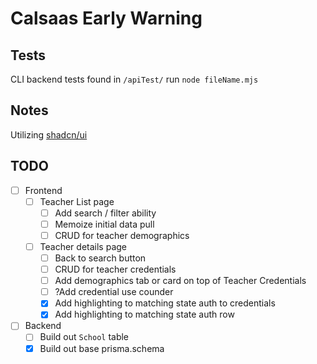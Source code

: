 # Calsaas Early Warning


## Tests
CLI backend tests found in `/apiTest/` 
run `node fileName.mjs` 

## Notes

Utilizing [shadcn/ui](https://ui.shadcn.com/docs/components)

## TODO

- [ ] Frontend
    - [ ] Teacher List page
        - [ ] Add search / filter ability
        - [ ] Memoize initial data pull
        - [ ] CRUD for teacher demographics
    - [ ] Teacher details page
        - [ ] Back to search button
        - [ ] CRUD for teacher credentials
        - [ ] Add demographics tab or card on top of Teacher Credentials
        - [ ] ?Add credential use counder
        - [x] Add highlighting to matching state auth to credentials
        - [x] Add highlighting to matching state auth row
- [ ] Backend
    - [ ] Build out `School` table
    - [x] Build out base prisma.schema